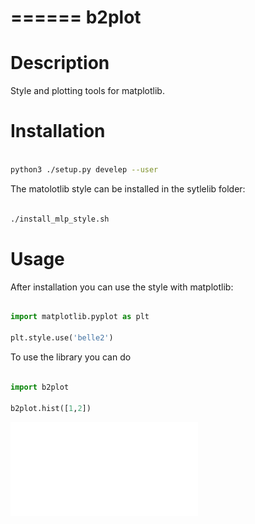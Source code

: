 ======
b2plot
======




Description
===========

Style and plotting tools for matplotlib.

Installation
============

```bash

python3 ./setup.py develep --user

```

The matolotlib style can be installed in the sytlelib folder:

```bash

./install_mlp_style.sh

```

Usage
=====

After installation you can use the style with matplotlib:

```python

import matplotlib.pyplot as plt

plt.style.use('belle2')

```

  
To use the library you can do 

```python

import b2plot

b2plot.hist([1,2])

```

![Example](examples/example_stacked.pdf)

